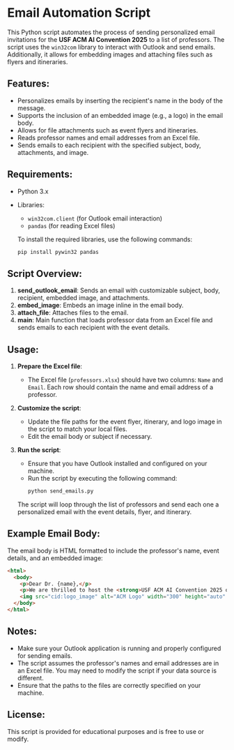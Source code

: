 
# Email Automation Script

This Python script automates the process of sending personalized email invitations for the **USF ACM AI Convention 2025** to a list of professors. The script uses the `win32com` library to interact with Outlook and send emails. Additionally, it allows for embedding images and attaching files such as flyers and itineraries.

## Features:
- Personalizes emails by inserting the recipient's name in the body of the message.
- Supports the inclusion of an embedded image (e.g., a logo) in the email body.
- Allows for file attachments such as event flyers and itineraries.
- Reads professor names and email addresses from an Excel file.
- Sends emails to each recipient with the specified subject, body, attachments, and image.

## Requirements:
- Python 3.x
- Libraries:
  - `win32com.client` (for Outlook email interaction)
  - `pandas` (for reading Excel files)

  To install the required libraries, use the following commands:
  ```bash
  pip install pywin32 pandas
  ```

## Script Overview:

1. **send_outlook_email**: Sends an email with customizable subject, body, recipient, embedded image, and attachments.
2. **embed_image**: Embeds an image inline in the email body.
3. **attach_file**: Attaches files to the email.
4. **main**: Main function that loads professor data from an Excel file and sends emails to each recipient with the event details.

## Usage:

1. **Prepare the Excel file**:
   - The Excel file (`professors.xlsx`) should have two columns: `Name` and `Email`. Each row should contain the name and email address of a professor.

2. **Customize the script**:
   - Update the file paths for the event flyer, itinerary, and logo image in the script to match your local files.
   - Edit the email body or subject if necessary.

3. **Run the script**:
   - Ensure that you have Outlook installed and configured on your machine.
   - Run the script by executing the following command:
     ```bash
     python send_emails.py
     ```

   The script will loop through the list of professors and send each one a personalized email with the event details, flyer, and itinerary.

## Example Email Body:

The email body is HTML formatted to include the professor's name, event details, and an embedded image:

```html
<html>
  <body>
    <p>Dear Dr. {name},</p>
    <p>We are thrilled to host the <strong>USF ACM AI Convention 2025 on February 8th</strong>, a full-day event featuring keynote speakers...</p>
    <img src="cid:logo_image" alt="ACM Logo" width="300" height="auto" />
  </body>
</html>
```

## Notes:
- Make sure your Outlook application is running and properly configured for sending emails.
- The script assumes the professor's names and email addresses are in an Excel file. You may need to modify the script if your data source is different.
- Ensure that the paths to the files are correctly specified on your machine.

## License:
This script is provided for educational purposes and is free to use or modify.
